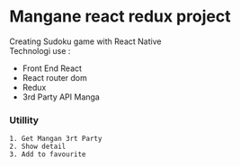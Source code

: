 # Mangane react redux project

Creating Sudoku game with React Native \
Technologi use :
* Front End React
* React router dom
* Redux
* 3rd Party API Manga

### Utillity
```
1. Get Mangan 3rt Party
2. Show detail
3. Add to favourite
```
